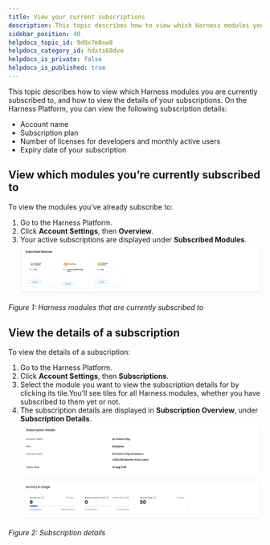 ```yaml
---
title: View your current subscriptions
description: This topic describes how to view which Harness modules you are currently subscribed to, and how to view the details of your subscriptions. On the Harness Platform, you can view the following subscrip…
sidebar_position: 40
helpdocs_topic_id: 9d9x7m8xw8
helpdocs_category_id: hdxts68dvo
helpdocs_is_private: false
helpdocs_is_published: true
---
```


This topic describes how to view which Harness modules you are currently subscribed to, and how to view the details of your subscriptions. On the Harness Platform, you can view the following subscription details:

* Account name
* Subscription plan
* Number of licenses for developers and monthly active users
* Expiry date of your subscription

## View which modules you’re currently subscribed to

To view the modules you’ve already subscribe to:

1. Go to the Harness Platform.
2. Click **Account Settings**, then **Overview**.
3. Your active subscriptions are displayed under **Subscribed Modules**.![A screenshot of the subscriptions on the account overview page.](./static/4-view-your-current-subscriptions-00.png)

*Figure 1: Harness modules that are currently subscribed to*

## View the details of a subscription

To view the details of a subscription: 

1. Go to the Harness Platform.
2. Click **Account Settings**, then **Subscriptions**.
3. Select the module you want to view the subscription details for by clicking its tile.You’ll see tiles for all Harness modules, whether you have subscribed to them yet or not.
4. The subscription details are displayed in **Subscription Overview**, under **Subscription Details**.  ![](./static/4-view-your-current-subscriptions-01.png)

*Figure 2: Subscription details*

